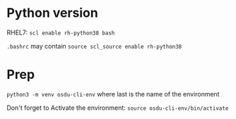 # Python version

RHEL7: `scl enable rh-python38 bash`

`.bashrc` may contain `source scl_source enable rh-python38`

# Prep

`python3 -m venv osdu-cli-env` where last is the name of the environment

Don't forget to Activate the environment: `source osdu-cli-env/bin/activate`
